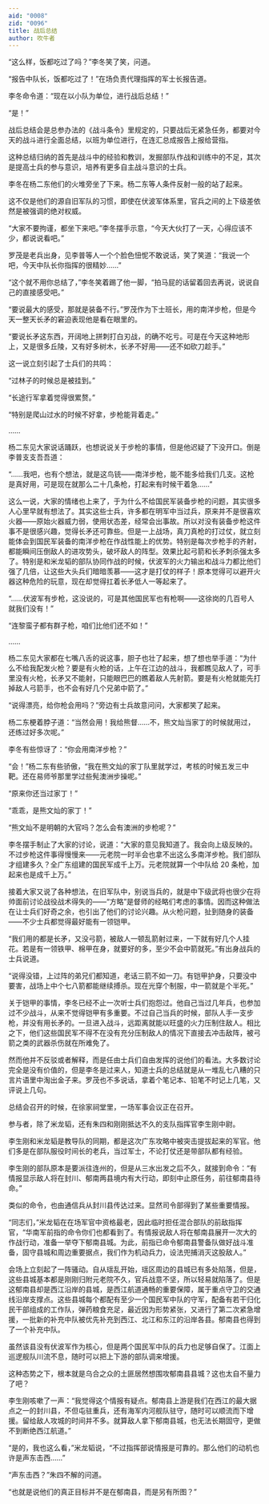 ```yaml
---
aid: "0008"
zid: "0096"
title: 战后总结
author: 吹牛者
---
```


“这么样，饭都吃过了吗？”李冬笑了笑，问道。

“报告中队长，饭都吃过了！”在场负责代理指挥的军士长报告道。

李冬命令道：“现在以小队为单位，进行战后总结！”

“是！”

战后总结会是总参办法的《战斗条令》里规定的，只要战后无紧急任务，都要对今天的战斗进行全面总结，以班为单位进行，在连汇总成报告上报给营指。

这种总结归纳的首先是战斗中的经验和教训，发掘部队作战和训练中的不足，其次是提高士兵的参与意识，培养有更多自主战斗意识的士兵。

李冬在杨二东他们的火堆旁坐了下来。杨二东等人条件反射一般的站了起来。

这不仅是他们的源自旧军队的习惯，即使在伏波军体系里，官兵之间的上下级差依然是被强调的绝对权威。

“大家不要拘谨，都坐下来吧。”李冬摆手示意，“今天大伙打了一天，心得应该不少，都说说看吧。”

罗茂是老兵出身，见李普等人一个个脸色忸怩不敢说话，笑了笑道：“我说一个吧，今天中队长你指挥的很精妙……”

“这个就不用你总结了，”李冬笑着踢了他一脚，“拍马屁的话留着回去再说，说说自己的直接感受吧。”

“要说最大的感受，那就是装备不行。”罗茂作为下士班长，用的南洋步枪，但是今天一整天长矛的窘迫表现他是看在眼里的。

“要说长矛这东西，开阔地上拼刺打白刃战，的确不吃亏。可是在今天这种地形上，又是很多丘陵，又有好多树木，长矛不好用——还不如砍刀趁手。”

这一说立刻引起了士兵们的共鸣：

“过林子的时候总是被挂到。”

“长途行军拿着觉得很累赘。”

“特别是爬山过水的时候不好拿，步枪能背着走。”

……

杨二东见大家说话踊跃，也想说说关于步枪的事情，但是他迟疑了下没开口。倒是李普支支吾吾道：

“……我吧，也有个想法，就是这鸟铳——南洋步枪，能不能多给我们几支。这枪是真好用，可是现在就那么二十几条枪，打起来有时候干着急……”

这么一说，大家的情绪也上来了，于为什么不给国民军装备步枪的问题，其实很多人心里早就有想法了。其实这些士兵，许多都在明军中当过兵，原来并不是很喜欢火器——原始火器威力弱，使用状态差，经常会出事故。所以对没有装备步枪这件事不是很感兴趣，觉得长矛还可靠些。但是一上战场，真刀真枪的打过仗，就立刻能体会到国民军装备的南洋步枪在作战性能上的优势。特别是每次步枪手的齐射，都能瞬间压倒敌人的进攻势头，破坏敌人的阵型。效果比起弓箭和长矛刺杀强太多了。特别是和米龙韬的部队协同作战的时候，伏波军的火力输出和战斗力都比他们强了几倍，让这些大头兵们暗暗羡慕——这才是打仗的样子！原本觉得可以避开火器这种危险的玩意，现在却觉得扛着长矛低人一等起来了。

“……伏波军有步枪，这没说的，可是其他国民军也有枪啊——这徐岗的几百号人就我们没有！”

“连黎蛮子都有群子枪，咱们比他们还不如！”

……

杨二东见大家都在七嘴八舌的说这事，胆子也壮了起来，想了想也举手道：“为什么不给我配发火枪？要是有火枪的话，上午在江边的战斗，我都瞧见敌人了，可手里没有火枪，长矛又不能射，只能眼巴巴的瞧着敌人先射箭。要是有火枪就能先打掉敌人弓箭手，也不会有好几个兄弟中箭了。”

“说得漂亮，给你枪会用吗？”旁边有士兵故意问问，大家都笑了起来。

杨二东梗着脖子道：“当然会用！我给熊督……不，熊文灿当家丁的时候就用过，还练过好多次呢。”

李冬有些惊讶了：“你会用南洋步枪？”

“会！”杨二东有些骄傲，“我在熊文灿的家丁队里就学过，考核的时候五发三中靶。还在易师爷那里学过些髡澳洲步操呢。”

“原来你还当过家丁！”

“乖乖，是熊文灿的家丁！”

“熊文灿不是明朝的大官吗？怎么会有澳洲的步枪呢？”

李冬摆手制止了大家的讨论，说道：“大家的意见我知道了。我会向上级反映的。不过步枪这件事得慢慢来——元老院一时半会也拿不出这么多南洋步枪。我们部队才组建多久？全广东组建的国民军成千上万。元老院就算一个中队给 20 条枪，加起来也是成千上万。”

接着大家又说了各种想法，在旧军队中，别说当兵的，就是中下级武将也很少在将帅面前讨论战役战术得失的——“方略”是督师的经略们考虑的事情。因而这种做法在让士兵们好奇之余，也引出了他们的讨论兴趣。从火枪问题，扯到随身的装备——不少士兵都觉得最好能有一领铠甲。

“我们用的都是长矛，又没弓箭，被敌人一顿乱箭射过来，一下就有好几个人挂花。若是有一领铁甲、棉甲在身，就要好的多，至少不会中箭就死。”有出身战兵的士兵说道。

“说得没错，上过阵的弟兄们都知道，老话三箭不如一刀。有铠甲护身，只要没中要害，战场上中个七八箭都能继续搏杀。现在光穿个制服，中一箭就是个半死。”

关于铠甲的事情，李冬已经不止一次听士兵们抱怨过。他自己当过几年兵，也参加过不少战斗，从来不觉得铠甲有多重要。不过自己当兵的时候，部队人手一支步枪，并没有用长矛的。一旦进入战斗，远距离就能以旺盛的火力压制住敌人。相比之下，他们这些国民军不得不在没有充分压制敌人的情况下直接去冲击敌阵，被弓箭之类的武器杀伤就在所难免了。

然而他并不反驳或者解释，而是任由士兵们自由发挥的说他们的看法。大多数讨论完全是没有价值的，但是李冬是过来人，知道士兵的总结就是从一堆乱七八糟的只言片语里中淘出金子来。罗茂也不多说话，拿着个笔记本、铅笔不时记上几笔，又评说上几句。

总结会召开的时候，在徐家祠堂里，一场军事会议正在召开。

参与者，除了米龙韬，还有朱四和刚刚抵达不久的支队指挥官李生刚中尉。

李生刚和米龙韬是教导队的同期，都是这次广东攻略中被突击提拔起来的军官。他们多是在部队服役时间长的老兵，当过军士，不论打仗还是带部队都有经验。

李生刚的部队原本是要派往连州的，但是从三水出发之后不久，就接到命令：“有情报显示敌人将在封川、郁南两县境内有大行动，即刻中止原任务，前往郁南县待命。”

类似的命令，也由通信兵从封川县传达过来。显然司令部得到了某些重要情报。

“同志们，”米龙韬在在场军官中资格最老，因此临时担任混合部队的前敌指挥官，“华南军前指的命令你们也都看到了。有情报说敌人将在郁南县展开一次大的作战行动，准备一举夺下郁南县城。为此，前指已命令郁南县警备队做好战斗准备，固守县城和周边重要据点，我们作为机动兵力，设法兜捕消灭这股敌人。”

会场上立刻起了一阵骚动。自从瑶乱开始，瑶区周边的县城已有多处陷落，但是，这些县城基本都是刚刚归附元老院不久，官兵战意不坚，所以轻易就陷落了。但是这郁南县却是西江沿岸的县城，是西江航道通畅的重要保障，属于重点守卫的交通线沿岸支撑点。这些县城每个都配有至少一个国民军中队的守军，配备有若干归化民干部组成的工作队，弹药粮食充足，最近因为形势紧张，又进行了第二次紧急增援，一批新的补充中队被优先补充到西江、北江和东江的沿岸各县。郁南县也得到了一个补充中队。

虽然该县没有伏波军作为核心，但是两个国民军中队的兵力也足够自保了。江面上巡逻舰队川流不息，随时可以把上下游的部队调来增援。

这种态势之下，根本就是乌合之众的土匪居然想围攻郁南县县城？这也太自不量力了吧？

李生刚咳嗽了一声：“我觉得这个情报有疑点。郁南县上游是我们在西江的最大据点之一的封川县，不但屯驻重兵，还有海军内河舰队驻守，随时可以顺流而下增援。留给敌人攻城的时间并不多。就算敌人拿下郁南县城，也无法长期固守，更做不到断绝西江航道。”

“是的，我也这么看，”米龙韬说，“不过指挥部说情报是可靠的。那么他们的动机也许是声东击西……”

“声东击西？”朱四不解的问道。

“也就是说他们的真正目标并不是在郁南县，而是另有所图？”
